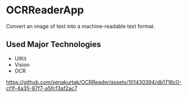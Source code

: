 # OCRReaderApp

Convert an image of text into a machine-readable text format.

## Used Major Technologies
- UIKit
- Vision
- OCR

https://github.com/senakurtak/OCRReader/assets/101430394/db1716c0-cf1f-4a35-87f7-a5fc13af2ac7
